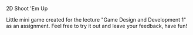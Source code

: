2D Shoot 'Em Up

Little mini game created for the lecture "Game Design and Development 1" as an assignment. Feel free to try it out and leave your feedback, have fun!

